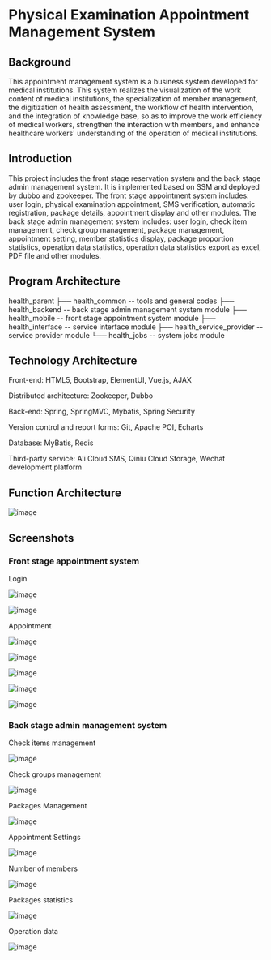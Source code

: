 # Physical Examination Appointment Management System

## Background
This appointment management system is a business system developed for medical institutions. This system realizes the visualization of the work content of medical institutions, the specialization of member management, the digitization of health assessment, the workflow of health intervention, and the integration of knowledge base, so as to improve the work efficiency of medical workers, strengthen the interaction with members, and enhance healthcare workers' understanding of the operation of medical institutions.

## Introduction
This project includes the front stage reservation system and the back stage admin management system. It is implemented based on SSM and deployed by dubbo and zookeeper. The front stage appointment system includes: user login, physical examination appointment, SMS verification, automatic registration, package details, appointment display and other modules. The back stage admin management system includes: user login, check item management, check group management, package management, appointment setting, member  statistics display, package proportion statistics, operation data statistics, operation data statistics export as excel, PDF file and other modules.

## Program Architecture

  health_parent
  ├── health_common -- tools and general codes
  ├── health_backend -- back stage admin management system module
  ├── health_mobile -- front stage appointment system module
  ├── health_interface -- service interface module
  ├── health_service_provider -- service provider module
  └── health_jobs -- system jobs module

## Technology Architecture

Front-end: HTML5, Bootstrap, ElementUI, Vue.js, AJAX

Distributed architecture: Zookeeper, Dubbo

Back-end: Spring, SpringMVC, Mybatis, Spring Security

Version control and report forms: Git, Apache POI, Echarts

Database: MyBatis, Redis

Third-party service: Ali Cloud SMS, Qiniu Cloud Storage, Wechat development platform

## Function Architecture

![image](https://user-images.githubusercontent.com/81521033/180389358-dd291025-eaba-4087-98c2-375419e5b2a4.png)

## Screenshots
### Front stage appointment system
Login

![image](https://user-images.githubusercontent.com/81521033/180381112-a1a27134-6cc7-43e6-bddd-e80b0368f36c.png)

![image](https://user-images.githubusercontent.com/81521033/180381243-51bf88c9-cbc2-4dc2-a4a1-3bd28ce90a46.png)

Appointment

![image](https://user-images.githubusercontent.com/81521033/180381472-eef31c75-299e-4c6d-bdc0-9d638fca99ae.png)

![image](https://user-images.githubusercontent.com/81521033/180381542-93634956-4e43-4b55-aa0f-5b527f26ee02.png)

![image](https://user-images.githubusercontent.com/81521033/180381644-3359f5eb-3797-4819-8c0b-c8e1067865fc.png)

![image](https://user-images.githubusercontent.com/81521033/180381713-9be51da7-8429-4e1f-8590-38e18586c453.png)

![image](https://user-images.githubusercontent.com/81521033/180382467-0625ad20-0272-41a2-92e9-68a2d024d10a.png)

### Back stage admin management system
Check items management

![image](https://user-images.githubusercontent.com/81521033/180382363-dcc9df8f-c36c-4069-9695-f94747d01d55.png)

Check groups management

![image](https://user-images.githubusercontent.com/81521033/180382842-97742aac-8832-422f-87b1-5e81a77bdf21.png)

Packages Management

![image](https://user-images.githubusercontent.com/81521033/180382975-e5ca301c-dade-4fb3-ac4b-d83ddf8f6d5d.png)

Appointment Settings

![image](https://user-images.githubusercontent.com/81521033/180383327-fe0ae375-22e3-428f-a38c-0aea19c9f19a.png)

Number of members

![image](https://user-images.githubusercontent.com/81521033/180383445-caa95f35-9815-42fa-bda7-250e73057677.png)

Packages statistics

![image](https://user-images.githubusercontent.com/81521033/180383548-e461bf18-3ac2-4803-b3d1-cecbd846a965.png)

Operation data

![image](https://user-images.githubusercontent.com/81521033/180383687-d5e6ee67-5331-4ef7-8b95-d31398ffda18.png)






